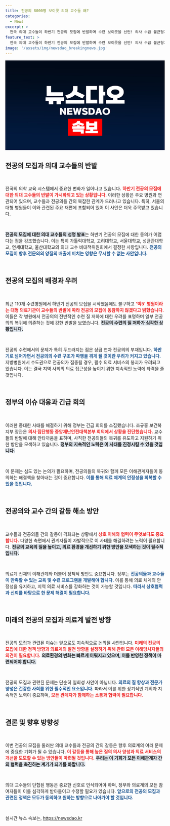 ```yaml
---
title: 전공의 8000명 보이콧 의대 교수들 왜?
categories:
  - News
excerpt: >
  전국 의대 교수들이 하반기 전공의 모집에 반발하며 수련 보이콧을 선언! 의사 수급 불균형과 지역 의료 붕괴 우려 속, 정부의 대책은? 클릭해서 더 알아보세요!
feature_text: >
  전국 의대 교수들이 하반기 전공의 모집에 반발하며 수련 보이콧을 선언! 의사 수급 불균형과 지역 의료 붕괴 우려 속, 정부의 대책은? 클릭해서 더 알아보세요!
image: '/assets/img/newsdao_breakingnews.jpg'
---
```


<p><img src="/assets/img/newsdao_breakingnews.jpg" alt="implanttips 속보" /></p>

<h2 data-ke-size="size26">전공의 모집과 의대 교수들의 반발</h2>

<p data-ke-size="size16">&nbsp;</p>

<p>전국의 의학 교육 시스템에서 중요한 변화가 일어나고 있습니다. <b><span style="color: #ee2323;">하반기 전공의 모집에 대한 의대 교수들의 반발이 가시화되고 있는 상황입니다.</span></b> 이러한 상황은 주요 병원과 연관되어 있으며, 교수들과 전공의들 간의 복잡한 관계가 드러나고 있습니다. 특히, 서울의 대형 병원들이 이와 관련된 주요 재편에 포함되어 있어 이 사안은 더욱 주목받고 있습니다. </p>

<p data-ke-size="size16">&nbsp;</p>

<p><b><span style="background-color: #21538527;">전공의 모집에 대한 의대 교수들의 성명 발표</span></b>는 하반기 전공의 모집에 대한 동의가 어렵다는 점을 강조했습니다. 이는 특히 가톨릭대학교, 고려대학교, 서울대학교, 성균관대학교, 연세대학교, 울산대학교의 의대 교수 비대책위원회에서 결정한 사항입니다. <b><span style="color: #1a5490;">전공의 모집이 향후 전문의의 양질의 배출에 미치는 영향은 무시할 수 없는 사안입니다.</span></b></p>

<p data-ke-size="size16">&nbsp;</p>

<h2 data-ke-size="size26">전공의 모집의 배경과 우려</h2>

<p data-ke-size="size16">&nbsp;</p>

<p>최근 110개 수련병원에서 하반기 전공의 모집을 시작했음에도 불구하고 <b><span style="color: #ee2323;">'빅5' 병원이라는 대형 의료기관이 교수들의 반발에 따라 전공의 모집에 동참하지 않겠다고 밝혔습니다.</span></b> 이들은 각 병원에서 전공의의 전반적인 수련 질 저하에 대한 우려를 표명하며 일부 전공의의 복귀에 의존하는 것에 강한 반발을 보였습니다. <b><span style="background-color: #21538527;">전공의 수련의 질 저하가 심각한 상황입니다.</span></b></p>

<p data-ke-size="size16">&nbsp;</p>

<p>전공의 수련에서의 문제가 특히 두드러지는 점은 상급 연차 전공의의 부재입니다. <b><span style="color: #1a5490;">하반기로 넘어가면서 전공의의 수련 구조가 파행을 겪게 될 것이란 우려가 커지고 있습니다.</span></b> 지방병원에서 수도권으로 전공의가 집중될 경우, 필수 의료 서비스의 붕괴가 우려되고 있습니다. 이는 결국 지역 사회의 의료 접근성을 높이기 위한 지속적인 노력에 타격을 줄 것입니다.</p>

<p data-ke-size="size16">&nbsp;</p>

<h2 data-ke-size="size26">정부의 이슈 대응과 긴급 회의</h2>

<p data-ke-size="size16">&nbsp;</p>

<p>이러한 중대한 사태를 해결하기 위해 정부는 긴급 회의를 소집했습니다. 조규홍 보건복지부 장관은 <b><span style="color: #ee2323;">의사 집단행동 중앙재난안전대책본부 회의에서 상황을 진단했습니다.</span></b> 교수들의 반발에 대해 안타까움을 표하며, 사직한 전공의들의 복귀를 유도하고 지원하기 위한 방안을 모색하고 있습니다. <b><span style="background-color: #21538527;">정부의 지속적인 노력은 이 사태를 진정시킬 수 있을 것입니다.</span></b></p>

<p data-ke-size="size16">&nbsp;</p>

<p>이 문제는 심도 있는 논의가 필요하며, 전공의들의 복귀와 함께 모든 이해관계자들이 동의하는 해결책을 찾아내는 것이 중요합니다. <b><span style="color: #1a5490;">이를 통해 의료 체계의 안정성을 회복할 수 있을 것입니다.</span></b></p>

<p data-ke-size="size16">&nbsp;</p>

<h2 data-ke-size="size26">전공의와 교수 간의 갈등 해소 방안</h2>

<p data-ke-size="size16">&nbsp;</p>

<p>교수들과 전공의들 간의 갈등이 격화되는 상황에서 <b><span style="color: #ee2323;">상호 이해와 협력이 무엇보다도 중요합니다.</span></b> 다양한 측면에서 관계자들이 자발적으로 이 사태를 해결하려는 노력이 필요합니다. <b><span style="background-color: #21538527;">전공의 교육의 질을 높이고, 의료 환경을 개선하기 위한 방안을 모색하는 것이 필수적입니다.</span></b></p>

<p data-ke-size="size16">&nbsp;</p>

<p>의료계 전체의 이해관계와 더불어 정책적 방안도 중요합니다. 정부는 <b><span style="color: #1a5490;">전공의들과 교수들이 만족할 수 있는 교육 및 수련 프로그램을 개발해야 합니다.</span></b> 이를 통해 의료 체계의 안정성을 유지하고, 지역 의료 서비스를 강화하는 것이 가능할 것입니다. <b><span style="color: #1a5490;">따라서 상호협력과 신뢰를 바탕으로 한 문제 해결이 필요합니다.</span></b></p>

<p data-ke-size="size16">&nbsp;</p>

<h2 data-ke-size="size26">미래의 전공의 모집과 의료계 발전 방향</h2>

<p data-ke-size="size16">&nbsp;</p>

<p>전공의 모집과 관련된 이슈는 앞으로도 지속적으로 논의될 사안입니다. <b><span style="color: #ee2323;">미래의 전공의 모집에 대한 정책 방향과 의료계의 발전 방향을 설정하기 위해 관련 모든 이해당사자들의 의견이 필요합니다.</span></b> <b><span style="background-color: #21538527;">의료환경의 변화는 빠르게 이뤄지고 있으며, 이를 반영한 정책이 마련되어야 합니다.</span></b></p>

<p data-ke-size="size16">&nbsp;</p>

<p>전공의 모집과 관련된 문제는 단순히 일회성 사안이 아닙니다. <b><span style="color: #1a5490;">의료의 질 향상과 전문가 양성은 건강한 사회를 위한 필수적인 요소입니다.</span></b> 따라서 이를 위한 장기적인 계획과 지속적인 노력이 중요하며, <b><span style="color: #ee2323;">모든 관계자가 함께하는 소통과 협력이 필요합니다.</span></b> </p>

<p data-ke-size="size16">&nbsp;</p>

<h2 data-ke-size="size26">결론 및 향후 방향성</h2>

<p data-ke-size="size16">&nbsp;</p>

<p>이번 전공의 모집을 둘러싼 의대 교수들과 전공의 간의 갈등은 향후 의료계의 여러 문제에 중요한 기회가 될 수 있습니다. <b><span style="color: #ee2323;">이 갈등을 통해 높은 질의 의사 양성과 의료 서비스의 개선을 도모할 수 있는 방안들이 마련될 것입니다.</span></b> <b><span style="background-color: #21538527;">우리는 이 기회가 모든 이해관계자 간의 협력을 촉진하는 계기가 되기를 바랍니다.</span></b></p>

<p data-ke-size="size16">&nbsp;</p>

<p>의대 교수들의 단합된 행동은 중요한 신호로 인식되어야 하며, 정부와 의료계의 모든 참여자들이 이를 심각하게 받아들이고 수정할 필요가 있습니다. <b><span style="color: #1a5490;">앞으로의 전공의 모집과 관련된 정책은 모두가 동의하고 원하는 방향으로 나아가야 할 것입니다.</span></b> </p>

<p data-ke-size="size16">&nbsp;</p>
실시간 뉴스 속보는, <a href="https://newsdao.kr" rel="dofollow">https://newsdao.kr</a>


